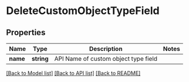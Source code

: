 # DeleteCustomObjectTypeField

## Properties

Name | Type | Description | Notes
------------ | ------------- | ------------- | -------------
**name** | **string** | API Name of custom object type field | 

[[Back to Model list]](../README.md#documentation-for-models) [[Back to API list]](../README.md#documentation-for-api-endpoints) [[Back to README]](../README.md)
